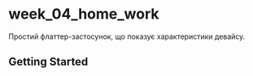 # week_04_home_work

Простий флаттер-застосунок, що показує характеристики девайсу.

## Getting Started


